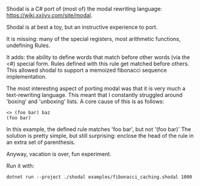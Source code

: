 Shodal is a C# port of (most of) the modal rewriting language: https://wiki.xxiivv.com/site/modal.

Shodal is at best a toy, but an instructive experience to port.

It is missing: many of the special registers, most arithmetic functions, undefining Rules.

It adds: the ability to define words that match before other words (via the <#) special form. Rules defined with this rule get matched before others. This allowed shodal to support a memoized fibonacci sequence implementation.

The most interesting aspect of porting modal was that it is very much a text-rewriting language. This meant that I constantly struggled around 'boxing' and 'unboxing' lists. A core cause of this is as follows:

```
<> (foo bar) baz
(foo bar)
```

In this example, the defined rule matches 'foo bar', but not '(foo bar)' The solution is pretty simple, but still surprising: enclose the head of the rule in an extra set of parenthesis.

Anyway, vacation is over, fun experiment.

Run it with:
```
dotnet run --project ./shodal examples/fibonacci_caching.shodal 1000
```
